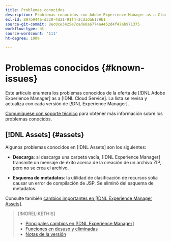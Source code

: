 ```yaml
---
title: Problemas conocidos
description: Problemas conocidos con Adobe Experience Manager as a Cloud Service
exl-id: 897b944a-d320-4d21-91f4-2cd3da6179b1
source-git-commit: 8ec0ce3425e7cade0a6774a4452d4f47ab971375
workflow-type: ht
source-wordcount: '111'
ht-degree: 100%

---
```


# Problemas conocidos {#known-issues}

Este artículo enumera los problemas conocidos de la oferta de [!DNL Adobe Experience Manager] as a [!DNL Cloud Service]. La lista se revisa y actualiza con cada versión de [!DNL Experience Manager].

[Comuníquese con soporte técnico](https://experienceleague.adobe.com/?lang=es&amp;support-solution=Experience+Manager#support) para obtener más información sobre los problemas conocidos.

<!-- 
## Platform {#platform}

## Sites {#sites}
-->

## [!DNL Assets] {#assets}

<!-- Jira label: assets-cloud-known-issues -->

Algunos problemas conocidos en [!DNL Assets] son los siguientes:

* **Descarga**: si descarga una carpeta vacía, [!DNL Experience Manager] transmite un mensaje de éxito acerca de la creación de un archivo ZIP, pero no se crea el archivo.

* **Esquema de metadatos**: la utilidad de clasificación de recursos solía causar un error de compilación de JSP. Se eliminó del esquema de metadatos. <!-- CQ-4282865, CQ-4284633 -->

Consulte también [cambios importantes en [!DNL Experience Manager Assets]](/help/assets/assets-cloud-changes.md).

<!-- This content was added at GA. Not sure if we should continue to have this commitment about upcoming features/enh. in the docs. Commenting it for now.

### Upcoming Assets capabilities {#upcoming-assets-capabilities}

A few capabilities of Adobe Experience Manager Assets that depend on foundation capabilities, which are not yet available in the Experience Manager as a Cloud Service deployment architecture, are expected to be enabled at a later stage:

* Capabilities not enabled at this stage due to dependency on Commerce Integration Framework APIs:
  * Photoshoot workflow models.
  * Product information tab in the asset properties user interface is not populated.

* Capabilities not enabled at this stage due to dependency on InDesign Server integration:
  * Asset Templates and Asset Catalogs.
  * Multi-page preview of Adobe InDesign files.
-->

>[!MORELIKETHIS]
>
>* [Principales cambios en  [!DNL Experience Manager]](aem-cloud-changes.md)
>* [Funciones en desuso y eliminadas](deprecated-removed-features.md)
>* [Notas de la versión](home.md)


